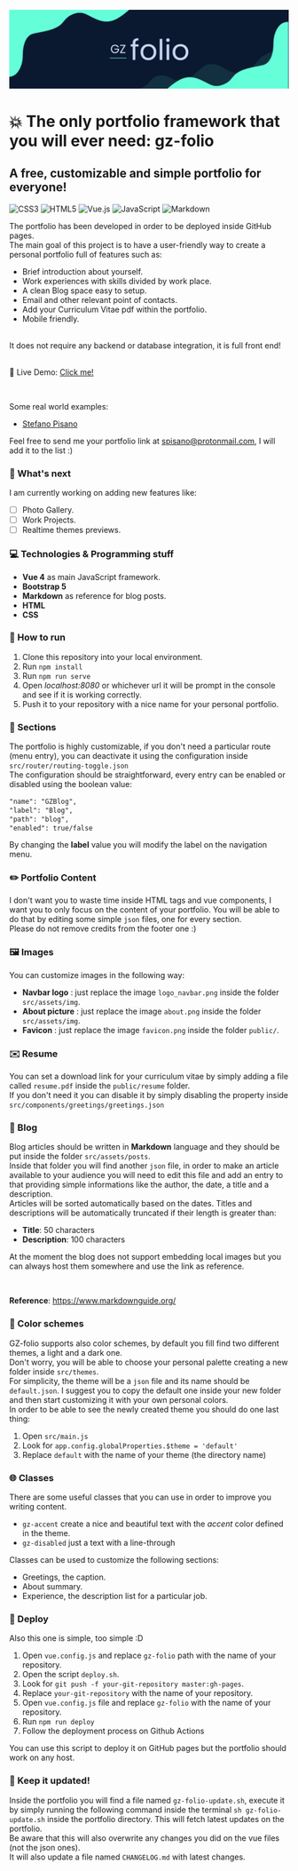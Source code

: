 ![GZ-Folio Logo](./logo.png)

# :boom: The only portfolio framework that you will ever need: **gz-folio**

## A free, customizable and simple portfolio for everyone!
![CSS3](https://img.shields.io/badge/css3-%231572B6.svg?style=for-the-badge&logo=css3&logoColor=white) 
![HTML5](https://img.shields.io/badge/html5-%23E34F26.svg?style=for-the-badge&logo=html5&logoColor=white)
![Vue.js](https://img.shields.io/badge/vuejs-%2335495e.svg?style=for-the-badge&logo=vuedotjs&logoColor=%234FC08D)
![JavaScript](https://img.shields.io/badge/javascript-%23323330.svg?style=for-the-badge&logo=javascript&logoColor=%23F7DF1E)
![Markdown](https://img.shields.io/badge/markdown-%23000000.svg?style=for-the-badge&logo=markdown&logoColor=white)
<br/>

The portfolio has been developed in order to be deployed inside GitHub pages.<br/>
The main goal of this project is to have a user-friendly way to create a personal portfolio full of features such as:<br/>
- Brief introduction about yourself.
- Work experiences with skills divided by work place.
- A clean Blog space easy to setup.
- Email and other relevant point of contacts.
- Add your Curriculum Vitae pdf within the portfolio.
- Mobile friendly.
<br/>
It does not require any backend or database integration, it is full front end!
<br/><br/>

:satellite: Live Demo: [Click me!](https://stefanopisano.github.io/gz-folio/#/) 

<br/>

Some real world examples: 
- [Stefano Pisano](https://stefanopisano.github.io/portfolio/#/) 

Feel free to send me your portfolio link at spisano@protonmail.com, I will add it to the list :)

### 🌱 What's next
I am currently working on adding new features like:
- [ ] Photo Gallery.
- [ ] Work Projects.
- [ ] Realtime themes previews.

### :computer: Technologies & Programming stuff

- **Vue 4** as main JavaScript framework. 
- **Bootstrap 5**
- **Markdown** as reference for blog posts.
- **HTML**
- **CSS**

### :hammer: How to run
1. Clone this repository into your local environment.
2. Run `npm install`
3. Run `npm run serve`
4. Open *localhost:8080* or whichever url it will be prompt in the console and see if it is working correctly.
5. Push it to your repository with a nice name for your personal portfolio.

### :file_folder: Sections
The portfolio is highly customizable, if you don't need a particular route (menu entry), you can deactivate it using the configuration inside `src/router/routing-toggle.json` <br/>
The configuration should be straightforward, every entry can be enabled or disabled using the boolean value:

    "name": "GZBlog",
    "label": "Blog",
    "path": "blog",
    "enabled": true/false


By changing the **label** value you will modify the label on the navigation menu. 


### :pencil2: Portfolio Content
I don't want you to waste time inside HTML tags and vue components, I want you to only focus on the content of your portfolio.
You will be able to do that by editing some simple `json` files, one for every section.<br/>
Please do not remove credits from the footer one :)

### :framed_picture: Images
You can customize images in the following way:
- **Navbar logo** : just replace the image `logo_navbar.png` inside the folder `src/assets/img`.
- **About picture** : just replace the image `about.png` inside the folder `src/assets/img`.
- **Favicon** : just replace the image `favicon.png` inside the folder `public/`.

### :envelope: Resume
You can set a download link for your curriculum vitae by simply adding a file called `resume.pdf` inside the `public/resume` folder. <br/>
If you don't need it you can disable it by simply disabling the property inside `src/components/greetings/greetings.json`

### :newspaper: Blog
Blog articles should be written in **Markdown** language and they should be put inside the folder `src/assets/posts`. <br/>
Inside that folder you will find another `json` file, in order to make an article available to your audience you will need to edit this file and add an entry to that providing simple informations like the author, the date, a title and a description. <br/>
Articles will be sorted automatically based on the dates.
Titles and descriptions will be automatically truncated if their length is greater than:
- **Title**: 50 characters
- **Description**: 100 characters

At the moment the blog does not support embedding local images but you can always host them somewhere and use the link as reference.

<br/>

**Reference**: https://www.markdownguide.org/

### :rainbow: Color schemes
GZ-folio supports also color schemes, by default you fill find two different themes, a light and a dark one. <br/>
Don't worry, you will be able to choose your personal palette creating a new folder inside `src/themes`. <br/>
For simplicity, the theme will be a `json` file and its name should be `default.json`.
I suggest you to copy the default one inside your new folder and then start customizing it with your own personal colors. <br/>
In order to be able to see the newly created theme you should do one last thing: <br/>
1. Open `src/main.js`
2. Look for `app.config.globalProperties.$theme = 'default'` 
3. Replace `default` with the name of your theme (the directory name)

### :globe_with_meridians: Classes
There are some useful classes that you can use in order to improve you writing content.
- `gz-accent` create a nice and beautiful text with the _accent_ color defined in the theme.
- `gz-disabled` just a text with a line-through

Classes can be used to customize the following sections:
- Greetings, the caption.
- About summary.
- Experience, the description list for a particular job.


### :rocket: Deploy
Also this one is simple, too simple :D

1. Open `vue.config.js` and replace `gz-folio` path with the name of your repository.
2. Open the script `deploy.sh`.
3. Look for `git push -f your-git-repository master:gh-pages`.
4. Replace `your-git-repository` with the name of your repository.
5. Open `vue.config.js` file and replace `gz-folio` with the name of your repository.
6. Run `npm run deploy`
7. Follow the deployment process on Github Actions

You can use this script to deploy it on GitHub pages but the portfolio should work on any host.

### :pushpin: Keep it updated!
Inside the portfolio you will find a file named `gz-folio-update.sh`, execute it by simply running the following command inside the terminal `sh gz-folio-update.sh` inside the portfolio directory.
This will fetch latest updates on the portfolio. <br/>
Be aware that this will also overwrite any changes you did on the vue files (not the json ones). <br/>
It will also update a file named `CHANGELOG.md` with latest changes.